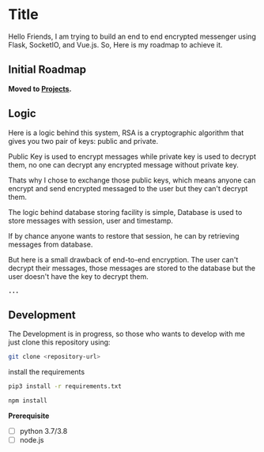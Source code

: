 
# Title

Hello Friends, I am trying to build an end to end encrypted messenger using Flask, SocketIO, and Vue.js. So, Here is my roadmap to achieve it.


## Initial Roadmap 

**Moved to [Projects](https://github.com/PradyumnaKrishna/enigma-protocol/projects/2).**


## Logic

Here is a logic behind this system, RSA is a cryptographic algorithm that gives you two pair of keys: public and private.

Public Key is used to encrypt messages while private key is used to decrypt them, no one can decrypt any encrypted message without private key.

Thats why I chose to exchange those public keys, which means anyone can encrypt and send encrypted messaged to the user but they can't decrypt them.

The logic behind database storing facility is simple, Database is used to store messages with session, user and timestamp.

If by chance anyone wants to restore that session, he can by retrieving messages from database.

But here is a small drawback of end-to-end encryption. The user can't decrypt their messages, those messages are stored to the database but the user doesn't have the key to decrypt them.

**`...`**


## Development

The Development is in progress, so those who wants to develop with me just clone this repository using:

```bash
git clone <repository-url>
```

install the requirements

```bash
pip3 install -r requirements.txt

npm install
```

**Prerequisite**
- [ ] python 3.7/3.8
- [ ] node.js
